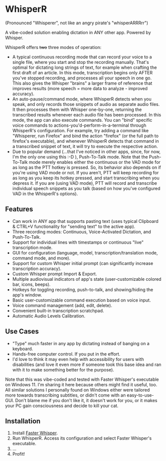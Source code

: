 # WhisperR

(Pronounced "Whisperer", not like an angry pirate's "whisperARRRrr")

A vibe-coded solution enabling dictation in ANY other app. Powered by Whisper.

WhisperR offers ~~two~~ three modes of operation:

- A typical continuous recording mode that can record your voice to a single file, where you start and stop the recording manually. That's optimal for dictating long strings of text, for example when crafting the first draft of an article. In this mode, transcription begins only AFTER you've stopped recording, and processes all your speech in one go. This also gives the Whisper "brains" a larger frame of reference that improves results (more speech = more data to analyze - improved accuracy).
- An auto-pause/command mode, where WhisperR detects when you speak, and only records those snippets of audio as separate audio files. It then processes them with Whisper one-by-one, returning the transcribed results whenever each audio file has been processed. In this mode, the app can also execute commands. You can "bind" specific voice commands to actions-you'd-perform-in-a-terminal through WhisperR's configuration. For example, try adding a command like "Whisperer, run Firefox" and bind the action "firefox" (or the full path to firefox's executable), and whenever WhisperR detects that command in a transcribed snippet of text, it will try to execute the respective action.
- Due to popular demand (...that I've noticed in other apps, since, for now, I'm the only one using this :-D ), Push-To-Talk mode. Note that the Push-To-Talk mode merely enables either the continuous or the VAD mode for as long as the PTT hotkey is pressed. So, its behavior also depends on if you're using VAD mode or not. If you aren't, PTT will keep recording for as long as you keep its hotkey pressed, and start transcribing when you depress it. If you are (using VAD mode), PTT will record and transcribe individual speech snippets as you talk (based on how you've configured VAD in the WhisperR's options).

## Features

*   Can work in ANY app that supports pasting text (uses typical Clipboard & CTRL+V functionality for "sending text" to the active app).
*   Three recording modes: Continuous, Voice-Activated Dictation, and Push-To-Talk.
*   Support for individual lines with timestamps or continuous "live" transcription mode.
*   GUI for configuration (language, model, transcription/translation mode, command mode, and more).
*   Support for custom Whisper initial prompt (can significantly increase transcription accuracy).
*   Custom Whisper prompt Import & Export. 
*   Multiple audiovisual indicators of app's state (user-customizable colored bar, icons, beeps).
*   Hotkeys for toggling recording, push-to-talk, and showing/hiding the app's window.
*   Basic user-customizable command execution based on voice input.
*   Voice command management (add, edit, delete).
*   Convenient built-in transcription scratchpad.
*   Automatic Audio Levels Calibration.


## Use Cases

*   "Type" much faster in any app by dictating instead of banging on a keyboard.
*   Hands-free computer control. If you put in the effort.
*   I'd love to think it may even help with accessibility for users with disabilities (and love it even more if someone took this base idea and ran with it to make something better for the purpose).

Note that this was vibe-coded and tested with Faster Whisper's executable on Windows 11. I'm sharing it here because others might find it useful, too. All similar solutions I personally found on Windows either were tailored more towards transcribing subtitles, or didn't come with an easy-to-use-GUI. Don't blame me if you don't like it, it doesn't work for you, or it makes your PC gain consciousness and decide to kill your cat.

## Installation
1. Install [Faster Whisper](https://github.com/SYSTRAN/faster-whisper).
2. Run WhisperR. Access its configuration and select Faster Whisper's executable.
3. ...
4. Profit!